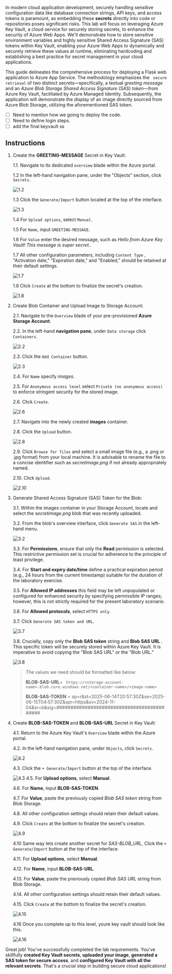 In modern cloud application development, securely handling sensitive configuration data like database connection strings, API keys, and access tokens is paramount, as embedding these **secrets** directly into code or repositories poses significant risks. This lab will focus on leveraging Azure Key Vault, a cloud service for securely storing secrets, to enhance the security of Azure Web Apps. We'll demonstrate how to store sensitive environment variables and highly sensitive Shared Access Signature (SAS) tokens within Key Vault, enabling your Azure Web Apps to dynamically and securely retrieve these values at runtime, eliminating hardcoding and establishing a best practice for secret management in your cloud applications.

This guide delineates the comprehensive process for deploying a Flask web application to Azure App Service. The methodology emphasizes the ` secure retrieval` of two distinct secrets—specifically, a textual *greeting message* and an *Azure Blob Storage Shared Access Signature (SAS) token*—from Azure Key Vault, facilitated by Azure Managed Identity. Subsequently, the application will demonstrate the display of an image directly sourced from Azure Blob Storage, utilizing the aforementioned SAS token. 

- [ ] Need to mention how we going to deploy the code.
- [ ] Need to define login steps.
- [ ] add the final keyvault ss
  
## Instructions


1. Create the **GREETING-MESSAGE** Secret in Key Vault:
   
   1.1. Navigate to its dedicated `overview` blade within the Azure portal.

   1.2 In the left-hand navigation pane, under the "Objects" section, click `Secrets.`
   
   ![1.2](./assets/snapshot1.png)

   1.3 Click the `Generate/Import` button located at the top of the interface.

   ![1.3](./assets/snapshot2.png)

   1.4 For `Upload options`, select `Manual`.

   1.5 For `Name`, input `GREETING-MESSAGE`.

   1.6 For `Value` enter the desired message, such as *Hello from Azure Key Vault! This message is super secret..*

   1.7 All other configuration parameters, including `Content Type` , "Activation date," "Expiration date," and "Enabled," should be retained at their default settings.

   ![1.7](./assets/snapshot3.png)

   1.8 Click `Create` at the bottom to finalize the secret's creation.

   ![1.8](./assets/snapshot4.png)





2. Create Blob Container and Upload Image to Storage Account:

   2.1. Navigate to the `Overview` blade of your pre-provisioned **Azure Storage Account**.

   2.2. In the left-hand **navigation pane**, under `Data storage` click `Containers`.

   ![2.2](./assets/snapshot5.png)

   2.3. Click the `Add Container` button.

   ![2.3](./assets/snapshot6.png)

   2.4. For `Name` specify *images*.

   2.5. For `Anonymous access level` select `Private (no anonymous access)` to enforce stringent security for the stored image.

   2.6. Click `Create`.

   ![2.6](./assets/snapshot7.png)

   2.7. Navigate into the newly created **images** container.

   2.8. Click the `Upload` button.

   ![2.8](./assets/snapshot8.png)

   2.9. Click `Browse for files` and select a small image file (e.g., a .png or .jpg format) from your local machine. It is advisable to rename the file to a concise identifier such as *secretimage.png* if not already appropriately named.

   2.10. Click `Upload`.

   ![2.10](./assets/snapshot9.png)


3. Generate Shared Access Signature (SAS) Token for the Blob:

   3.1. Within the images container in your Storage Account, locate and select the *secretimage.png* blob that was recently uploaded.

   3.2. From the blob's overview interface, click `Generate SAS` in the left-hand menu.

   ![3.2](./assets/snapshot10.png)

   3.3. For **Permissions**, ensure that only the **Read** permission is selected. This restrictive permission set is crucial for adherence to the principle of least privilege.

   3.4. For **Start and expiry date/time** define a practical expiration period (e.g., 24 hours from the current timestamp) suitable for the duration of the laboratory exercise.

   3.5. For **Allowed IP addresses** this field may be left unpopulated or configured for enhanced security by specifying permissible IP ranges; however, this is not strictly required for the present laboratory scenario.

   3.6. For **Allowed protocols**, select `HTTPS only`.

   3.7. Click `Generate SAS token and URL`.

   ![3.7](./assets/snapshot11.png)

   3.8. Crucially, copy only the **Blob SAS token** string and **Blob SAS URL** . This specific token will be securely stored within Azure Key Vault. It is imperative to avoid copying the "Blob SAS URL" or the "Blob URL."

   ![3.8](./assets/snapshot12.png)

   >   The values we need should be formatted like below:<p>
    **BLOB-SAS-URL**= ``` https://<storage-account-name>.blob.core.windows.net/<container-name>/<image-name>```</p>
    **BLOB-SAS-TOKEN** = sp=r&st=2025-06-14T20:57:30Z&se=2025-06-15T04:57:30Z&spr=https&sv=2024-11-04&sr=b&sig=###########################################


   

4. Create  **BLOB-SAS-TOKEN** and **BLOB-SAS-URL** Secret in Key Vault:

   4.1. Return to the Azure Key Vault's `Overview` blade within the Azure portal.

   4.2. In the left-hand navigation pane, under `Objects`, click `Secrets`.

   ![4.2](./assets/snapshot1.png)

   4.3. Click the `+ Generate/Import` button at the top of the interface.

   ![4.3](./assets/snapshot2.png)
   4.5. For **Upload options**, select **Manual**.

   4.6. For **Name**, input **BLOB-SAS-TOKEN**.


   4.7. For **Value**, paste the previously copied *Blob SAS token* string from Blob Storage.

   4.8. All other configuration settings should retain their default values.

   4.9. Click `Create` at the bottom to finalize the secret's creation.

   ![4.9](./assets/snapshot13.png)

   4.10 Same way lets create another secret for *SAS-BLOB_URL*, Click the `+ Generate/Import` button at the top of the interface.

   4.11. For **Upload options**, select **Manual**.

   4.12. For **Name**, input **BLOB-SAS-URL**.

   4.13. For **Value**, paste the previously copied *Blob SAS URL* string from Blob Storage.

   4.14. All other configuration settings should retain their default values.

   4.15. Click `Create` at the bottom to finalize the secret's creation.

   ![4.15](./assets/snapshot14.png)

   4.16 Once you complete up to this level, youre key vault should look like this.

   ![4.16](./assets/snapshot15.png)

Great job! You've successfully completed the lab requirements. You've skillfully **created Key Vault secrets**, **uploaded your image**, **generated a SAS token for secure access**, and **configured Key Vault with all the relevant secrets**. That's a crucial step in building secure cloud applications!



